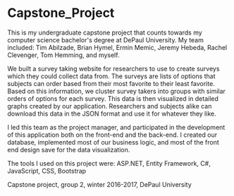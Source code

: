 # Capstone_Project

This is my undergraduate capstone project that counts towards my computer science bachelor's degree at DePaul University. My team included: Tim Abilzade, Brian Hymel, Ermin Memic, Jeremy Hebeda, Rachel Clevenger, Tom Hemming, and myself.

We built a survey taking website for researchers to use to create surveys which they could collect data from. The surveys are lists of options that subjects can order based from their most favorite to their least favorite. Based on this information, we cluster survey takers into groups with similar orders of options for each survey. This data is then visualized in detailed graphs created by our application. Researchers and subjects alike can download this data in the JSON format and use it for whatever they like.

I led this team as the project manager, and participated in the development of this application both on the front-end and the back-end. I created our database, implemented most of our business logic, and most of the front end design save for the data visualization.

The tools I used on this project were: ASP.NET, Entity Framework, C#, JavaScript, CSS, Bootstrap

Capstone project, group 2, winter 2016-2017, DePaul University

